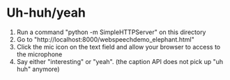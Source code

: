Uh-huh/yeah
============
1. Run a command "python -m SimpleHTTPServer" on this directory
2. Go to "http://localhost:8000/webspeechdemo_elephant.html"
3. Click the mic icon on the text field and allow your browser to access to the microphone
4. Say either "interesting" or "yeah". (the caption API does not pick up "uh huh" anymore)

